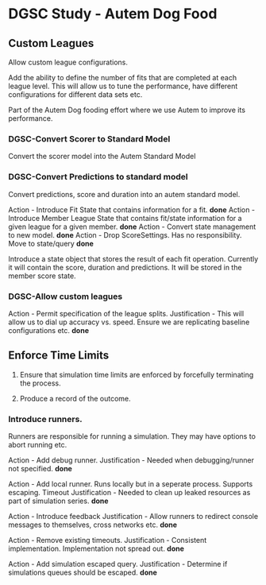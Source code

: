 # DGSC Study - Autem Dog Food

## Custom Leagues

Allow custom league configurations.

Add the ability to define the number of fits that are completed at each league level. This will
allow us to tune the performance, have different configurations for different data sets etc.

Part of the Autem Dog fooding effort where we use Autem to improve its performance.

### DGSC-Convert Scorer to Standard Model

Convert the scorer model into the Autem Standard Model

### DGSC-Convert Predictions to standard model

Convert predictions, score and duration into an autem standard model.

Action - Introduce Fit State that contains information for a fit. **done**
Action - Introduce Member League State that contains fit/state information for a given league for a given member. **done**
Action - Convert state management to new model. **done**
Action - Drop ScoreSettings. Has no responsibility. Move to state/query **done**

Introduce a state object that stores the result of each fit operation.
Currently it will contain the score, duration and predictions. It will be stored in the member score state.

### DGSC-Allow custom leagues

Action - Permit specification of the league splits. 
Justification - This will allow us to dial up accuracy vs. speed. Ensure we are replicating
baseline configurations etc.
**done**


## Enforce Time Limits

1) Ensure that simulation time limits are enforced by forcefully terminating the process.

2) Produce a record of the outcome.

### Introduce runners.

Runners are responsible for running a simulation. They may have options to abort running etc.

Action - Add debug runner.
Justification - Needed when debugging/runner not specified.
**done**

Action - Add local runner. Runs locally but in a seperate process. Supports escaping. Timeout
Justification - Needed to clean up leaked resources as part of simulation series.
**done**

Action - Introduce feedback 
Justification - Allow runners to redirect console messages to themselves, cross networks etc.
**done**

Action - Remove existing timeouts.
Justification - Consistent implementation. Implementation not spread out.
**done**

Action - Add simulation escaped query.
Justification - Determine if simulations queues should be escaped.
**done**
